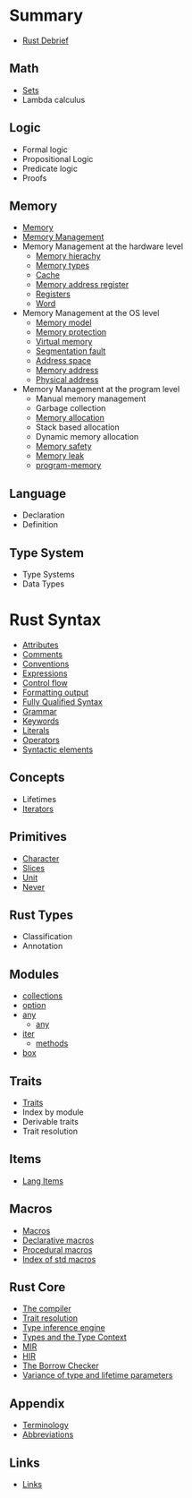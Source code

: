 # Summary

- [Rust Debrief](./README.md)


## Math
- [Sets](./cs/math/sets.md)
- Lambda calculus

## Logic
- Formal logic
- Propositional Logic
- Predicate logic
- Proofs

## Memory
- [Memory](./cs/memory/README.md)
- [Memory Management](./cs/memory/memory-management-levels.md)
- Memory Management at the hardware level
  - [Memory hierachy](cs/memory/memory-hierarchy.md)
  - [Memory types](cs/memory/memory-types.md)
  - [Cache](cs/memory/cache.md)
  - [Memory address register](cs/memory/mar.md)
  - [Registers](cs/memory/registers.md)
  - [Word](cs/memory/word.md)
- Memory Management at the OS level
  - [Memory model](cs/memory/memory-model.md)
  - [Memory protection](cs/memory/memory-protection.md)
  - [Virtual memory](cs/memory/virtual-memory.md)
  - [Segmentation fault](cs/memory/segmentation-fault.md)
  - [Address space](cs/memory/address-space.md)
  - [Memory address](cs/memory/memory-address.md)
  - [Physical address](cs/memory/physical-address.md)
- Memory Management at the program level
  - Manual memory management
  - Garbage collection
  - [Memory allocation](cs/memory/memory-allocation.md)
  - Stack based allocation
  - Dynamic memory allocation
  - [Memory safety](cs/memory/memory-safety.md)
  - [Memory leak](cs/memory/memory-leak.md)
  - [program-memory](cs/memory/program-memory.md)

## Language
- Declaration
- Definition

## Type System
- Type Systems
- Data Types

# Rust Syntax
- [Attributes](syntax/attributes.md)
- [Comments](syntax/comments.md)
- [Conventions](syntax/conventions.md)
- [Expressions](syntax/expressions.md)
- [Control flow](syntax/control-flow.md)
- [Formatting output](syntax/format.md)
- [Fully Qualified Syntax](syntax/fully-qualified-syntax.md)
- [Grammar](syntax/grammar.md)
- [Keywords](syntax/keywords.md)
- [Literals](syntax/literals.md)
- [Operators](syntax/operators.md)
- [Syntactic elements](syntax/syntactic-elements.md)

## Concepts
- Lifetimes
- [Iterators](concepts/iterators/iterators.md)

## Primitives
- [Character](primitives/char/char.md)
- [Slices](primitives/slice/slice.md)
- [Unit](primitives/unit/unit.md)
- [Never](primitives/never/never.md)

## Rust Types
- Classification
- Annotation

## Modules
- [collections](modules/collections/README.md)
- [option](modules/option/README.md)
- [any](modules/any/any.md)
  - [any](modules/any/any-trait.md)
- [iter](modules/iter/README.md)
  - [methods](modules/iter/methods-all.md)
- [box](modules/boxed/box.md)

## Traits
- [Traits](traits/README.md)
- Index by module
- Derivable traits
- Trait resolution

## Items
- [Lang Items](items/README.md)

## Macros
- [Macros](macros/macro.md)
- [Declarative macros](macros/macro-declerative.md)
- [Procedural macros](macros/macro-procedural.md)
- [Index of std macros](macros/macro-index.md)

## Rust Core
- [The compiler](core/compiler.md)
- [Trait resolution](core/rustc/trait-resolution.md)
- [Type inference engine](core/rustc/type-inference-engine.md)
- [Types and the Type Context](core/rustc/types-and-the-type-context.md)
- [MIR](core/rustc/mir.md)
- [HIR](core/rustc/hir.md)
- [The Borrow Checker](core/rustc/borrow-checker.md)
- [Variance of type and lifetime parameters](core/rustc/variance-of-type-and-lifetime-parameters.md)

## Appendix
- [Terminology](appendix/terms.md)
- [Abbreviations](appendix/abbr.md)

## Links
- [Links](links/README.md)

